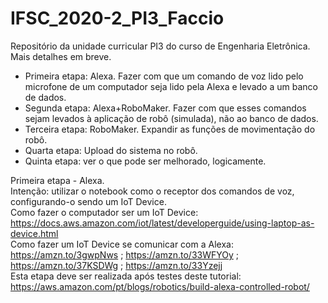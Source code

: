 # IFSC_2020-2_PI3_Faccio
Repositório da unidade curricular PI3 do curso de Engenharia Eletrônica. Mais detalhes em breve.

- Primeira etapa: Alexa. Fazer com que um comando de voz lido pelo microfone de um computador seja lido pela Alexa e levado a um banco de dados.
- Segunda etapa: Alexa+RoboMaker. Fazer com que esses comandos sejam levados à aplicação de robô (simulada), não ao banco de dados. 
- Terceira etapa: RoboMaker. Expandir as funções de movimentação do robô.
- Quarta etapa: Upload do sistema no robô.
- Quinta etapa: ver o que pode ser melhorado, logicamente.

Primeira etapa - Alexa.  
Intenção: utilizar o notebook como o receptor dos comandos de voz, configurando-o sendo um IoT Device.  
Como fazer o computador ser um IoT Device: https://docs.aws.amazon.com/iot/latest/developerguide/using-laptop-as-device.html  
Como fazer um IoT Device se comunicar com a Alexa: https://amzn.to/3gwpNws ; https://amzn.to/33WFYOy ; https://amzn.to/37KSDWg ; https://amzn.to/33Yzejj  
Esta etapa deve ser realizada após testes deste tutorial: https://aws.amazon.com/pt/blogs/robotics/build-alexa-controlled-robot/

